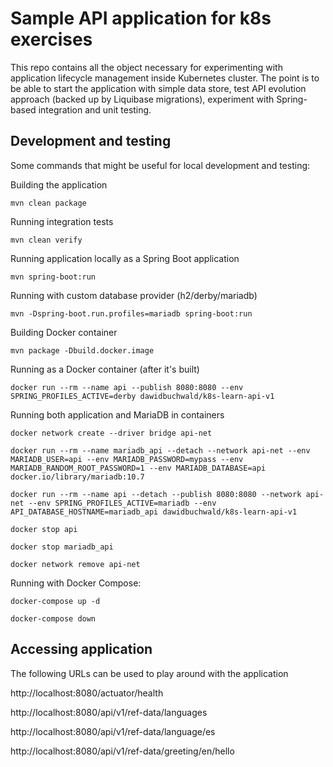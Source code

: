# Sample API application for k8s exercises

This repo contains all the object necessary for experimenting with
application lifecycle management inside Kubernetes cluster. The point
is to be able to start the application with simple data store, test
API evolution approach (backed up by Liquibase migrations), experiment
with Spring-based integration and unit testing.

## Development and testing

Some commands that might be useful for local development and testing:

Building the application

`mvn clean package`

Running integration tests

`mvn clean verify`

Running application locally as a Spring Boot application

`mvn spring-boot:run`

Running with custom database provider (h2/derby/mariadb)

`mvn -Dspring-boot.run.profiles=mariadb spring-boot:run`

Building Docker container

`mvn package -Dbuild.docker.image`

Running as a Docker container (after it's built)

`docker run --rm --name api --publish 8080:8080 --env SPRING_PROFILES_ACTIVE=derby dawidbuchwald/k8s-learn-api-v1`

Running both application and MariaDB in containers

`docker network create --driver bridge api-net`

`docker run --rm --name mariadb_api --detach --network api-net --env MARIADB_USER=api --env MARIADB_PASSWORD=mypass --env MARIADB_RANDOM_ROOT_PASSWORD=1 --env MARIADB_DATABASE=api docker.io/library/mariadb:10.7`

`docker run --rm --name api --detach --publish 8080:8080 --network api-net --env SPRING_PROFILES_ACTIVE=mariadb --env API_DATABASE_HOSTNAME=mariadb_api dawidbuchwald/k8s-learn-api-v1`

`docker stop api`

`docker stop mariadb_api`

`docker network remove api-net`

Running with Docker Compose:

`docker-compose up -d`

`docker-compose down`

## Accessing application

The following URLs can be used to play around with the application

http://localhost:8080/actuator/health

http://localhost:8080/api/v1/ref-data/languages

http://localhost:8080/api/v1/ref-data/language/es

http://localhost:8080/api/v1/ref-data/greeting/en/hello